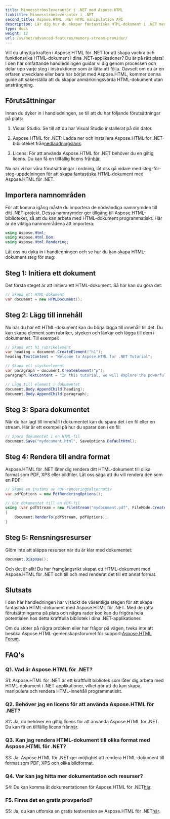 ```yaml
---
title: Minnesströmsleverantör i .NET med Aspose.HTML
linktitle: Minnesströmleverantör i .NET
second_title: Aspose.HTML .NET HTML manipulation API
description: Lär dig hur du skapar fantastiska HTML-dokument i .NET med Aspose.HTML. Följ vår steg-för-steg handledning och lås upp kraften i HTML-manipulation.
type: docs
weight: 12
url: /sv/net/advanced-features/memory-stream-provider/
---
```


Vill du utnyttja kraften i Aspose.HTML för .NET för att skapa vackra och funktionsrika HTML-dokument i dina .NET-applikationer? Du är på rätt plats! I den här omfattande handledningen guidar vi dig genom processen och delar upp varje steg i instruktioner som är lätta att följa. Oavsett om du är en erfaren utvecklare eller bara har börjat med Aspose.HTML, kommer denna guide att säkerställa att du skapar anmärkningsvärda HTML-dokument utan ansträngning.

## Förutsättningar

Innan du dyker in i handledningen, se till att du har följande förutsättningar på plats:

1. Visual Studio: Se till att du har Visual Studio installerat på din dator.

2.  Aspose.HTML for .NET: Ladda ner och installera Aspose.HTML for .NET-biblioteket från[nedladdningslänk](https://releases.aspose.com/html/net/).

3.  Licens: För att använda Aspose.HTML för .NET behöver du en giltig licens. Du kan få en tillfällig licens från[här](https://purchase.aspose.com/temporary-license/).

Nu när vi har våra förutsättningar i ordning, låt oss gå vidare med steg-för-steg-uppdelningen för att skapa fantastiska HTML-dokument med Aspose.HTML för .NET.

## Importera namnområden

För att komma igång måste du importera de nödvändiga namnrymden till ditt .NET-projekt. Dessa namnrymder ger tillgång till Aspose.HTML-biblioteket, så att du kan arbeta med HTML-dokument programmatiskt. Här är de viktiga namnområdena att importera:

```csharp
using Aspose.Html;
using Aspose.Html.Dom;
using Aspose.Html.Rendering;
```

Låt oss nu dyka in i handledningen och se hur du kan skapa HTML-dokument steg för steg:

## Steg 1: Initiera ett dokument

Det första steget är att initiera ett HTML-dokument. Så här kan du göra det:

```csharp
// Skapa ett HTML-dokument
var document = new HTMLDocument();
```

## Steg 2: Lägg till innehåll

Nu när du har ett HTML-dokument kan du börja lägga till innehåll till det. Du kan skapa element som rubriker, stycken och länkar och lägga till dem i dokumentet. Till exempel:

```csharp
// Skapa ett h1 rubrikelement
var heading = document.CreateElement("h1");
heading.TextContent = "Welcome to Aspose.HTML for .NET Tutorial";

// Skapa ett styckeelement
var paragraph = document.CreateElement("p");
paragraph.TextContent = "In this tutorial, we will explore the powerful features of Aspose.HTML for .NET.";

// Lägg till element i dokumentet
document.Body.AppendChild(heading);
document.Body.AppendChild(paragraph);
```

## Steg 3: Spara dokumentet

När du har lagt till innehåll i dokumentet kan du spara det i en fil eller en stream. Här är ett exempel på hur du sparar den i en fil:

```csharp
// Spara dokumentet i en HTML-fil
document.Save("mydocument.html", SaveOptions.DefaultHtml);
```

## Steg 4: Rendera till andra format

Aspose.HTML för .NET låter dig rendera ditt HTML-dokument till olika format som PDF, XPS eller bildfiler. Låt oss säga att du vill rendera den som en PDF:

```csharp
// Skapa en instans av PDF-renderingsalternativ
var pdfOptions = new PdfRenderingOptions();

// Gör dokumentet till en PDF-fil
using (var pdfStream = new FileStream("mydocument.pdf", FileMode.Create))
{
    document.RenderTo(pdfStream, pdfOptions);
}
```

## Steg 5: Rensningsresurser

Glöm inte att släppa resurser när du är klar med dokumentet:

```csharp
document.Dispose();
```

Och det är allt! Du har framgångsrikt skapat ett HTML-dokument med Aspose.HTML för .NET och till och med renderat det till ett annat format.

## Slutsats

I den här handledningen har vi täckt de väsentliga stegen för att skapa fantastiska HTML-dokument med Aspose.HTML för .NET. Med de rätta förutsättningarna på plats och några rader kod kan du frigöra hela potentialen hos detta kraftfulla bibliotek i dina .NET-applikationer.

 Om du stöter på några problem eller har frågor på vägen, tveka inte att besöka Aspose.HTML-gemenskapsforumet för support:[Aspose.HTML Forum](https://forum.aspose.com/).

## FAQ's

### Q1. Vad är Aspose.HTML för .NET?

S1: Aspose.HTML för .NET är ett kraftfullt bibliotek som låter dig arbeta med HTML-dokument i .NET-applikationer, vilket gör att du kan skapa, manipulera och rendera HTML-innehåll programmatiskt.

### Q2. Behöver jag en licens för att använda Aspose.HTML för .NET?

 S2: Ja, du behöver en giltig licens för att använda Aspose.HTML för .NET. Du kan få en tillfällig licens från[här](https://purchase.aspose.com/temporary-license/).

### Q3. Kan jag rendera HTML-dokument till olika format med Aspose.HTML för .NET?

S3: Ja, Aspose.HTML för .NET ger möjlighet att rendera HTML-dokument till format som PDF, XPS och olika bildformat.

### Q4. Var kan jag hitta mer dokumentation och resurser?

 S4: Du kan komma åt dokumentationen för Aspose.HTML för .NET[här](https://reference.aspose.com/html/net/).

### F5. Finns det en gratis provperiod?

 S5: Ja, du kan utforska en gratis testversion av Aspose.HTML för .NET[här](https://releases.aspose.com/).
